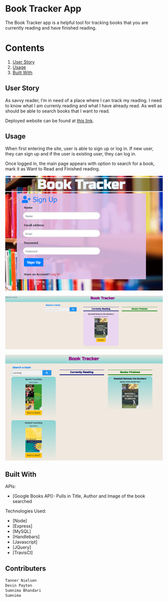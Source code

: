 
# Book Tracker App

The Book Tracker app is a helpful tool for tracking books that you are currently reading and have finished reading.

# Contents
1. [User Story](#user-story)
2. [Usage](#usage)
3. [Built With](#built-with)


## User Story

As savvy reader, I’m in need of a place where I can track my reading. I need to know what I am currenly reading and what I have already read. As well as should be able to search books that I want to read. 

Deployed website can be found at [this link](https://book-trackerapp.herokuapp.com/).

## Usage 
When first entering the site, user is able to sign up or log in. If new user, they can sign up and if the user is existing user, they can log in.


Once logged in, the main page appears with option to search for a book, mark it as Want to Read and Finished reading.

![logIn](public/assets/images/logIn.PNG)

![Search](public/assets/images/search.PNG)

![finished](public/assets/images/finished.PNG)


## Built With

APIs:
- [Google Books API]- Pulls in Title, Author and Image of the book searched


Technologies Used:
- [Node]
- [Express] 
- [MySQL] 
- [Handlebars] 
- [Javascript] 
- [JQuery] 
- [TravisCI] 


## Contributers
    Tanner Nielsen
    Devin Payton
    Sumnima Bhandari
    Sumnima
